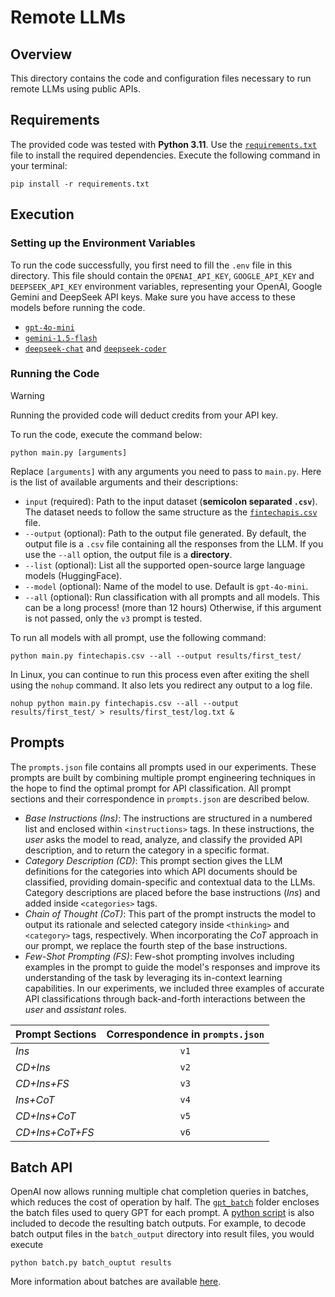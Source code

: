 # Remote LLMs

## Overview

This directory contains the code and configuration files necessary to run remote LLMs using public APIs.

## Requirements

The provided code was tested with **Python 3.11**. Use the [`requirements.txt`](requirements.txt) file to install the
required dependencies. Execute the following command in
your terminal:

```shell
pip install -r requirements.txt
```

## Execution

### Setting up the Environment Variables

To run the code successfully, you first need to fill the `.env` file in this directory. This file should contain
the `OPENAI_API_KEY`, `GOOGLE_API_KEY` and `DEEPSEEK_API_KEY` environment variables, representing your OpenAI, Google
Gemini and DeepSeek API keys. Make sure you have access to these models before running the code.

- [`gpt-4o-mini`](https://openai.com/index/gpt-4o-mini-advancing-cost-efficient-intelligence/)
- [`gemini-1.5-flash`](https://deepmind.google/technologies/gemini/flash/)
- [`deepseek-chat`](https://www.deepseek.com/) and [`deepseek-coder`](https://www.deepseek.com/)

### Running the Code

> [!WARNING]
> Running the provided code will deduct credits from your API key.

To run the code, execute the command below:

```shell
python main.py [arguments]
```

Replace `[arguments]` with any arguments you need to pass to `main.py`. Here is the list of available arguments and
their descriptions:

- `input` (required): Path to the input dataset (**semicolon separated `.csv`**). The dataset needs to follow the same
  structure as the [`fintechapis.csv`](fintechapis.csv) file.
- `--output` (optional): Path to the output file generated. By default, the output file is a `.csv` file containing all
  the responses from the LLM. If you use the `--all` option, the output file is a **directory**.
- `--list` (optional): List all the supported open-source large language models (HuggingFace).
- `--model` (optional): Name of the model to use. Default is `gpt-4o-mini`.
- `--all` (optional): Run classification with all prompts and all models. This can be a long process! (more than 12
  hours) Otherwise, if this argument is not passed, only the `v3` prompt is tested.

To run all models with all prompt, use the following command:

```shell
python main.py fintechapis.csv --all --output results/first_test/
```

In Linux, you can continue to run this process even after exiting the shell using the `nohup` command. It also lets you
redirect any output to a log file.

```shell
nohup python main.py fintechapis.csv --all --output results/first_test/ > results/first_test/log.txt &
```

## Prompts

The `prompts.json` file contains all prompts used in our experiments. These prompts are built by combining multiple
prompt engineering techniques in the hope to find the optimal prompt for API classification. All prompt sections and
their correspondence in `prompts.json` are described below.

- *Base Instructions (Ins)*: The instructions are structured in a numbered list and enclosed within `<instructions>`
  tags. In these instructions, the *user* asks the model to read, analyze, and classify the provided API description,
  and to return the category in a specific format.
- *Category Description (CD)*: This prompt section gives the LLM definitions for the categories into which API documents
  should be classified, providing domain-specific and contextual data to the LLMs. Category descriptions are placed
  before the base instructions (*Ins*) and added inside `<categories>` tags.
- *Chain of Thought (CoT)*: This part of the prompt instructs the model to output its rationale and selected category
  inside `<thinking>` and `<category>` tags, respectively. When incorporating the *CoT* approach in our prompt, we
  replace the fourth step of the base instructions.
- *Few-Shot Prompting (FS)*: Few-shot prompting involves including examples in the prompt to guide the model's responses
  and improve its understanding of the task by leveraging its in-context learning capabilities. In our experiments, we
  included three examples of accurate API classifications through back-and-forth interactions between the *user* and
  *assistant* roles.

| Prompt Sections | Correspondence in `prompts.json` |
|:----------------|:--------------------------------:|
| *Ins*           |               `v1`               |
| *CD+Ins*        |               `v2`               |
| *CD+Ins+FS*     |               `v3`               |
| *Ins+CoT*       |               `v4`               |
| *CD+Ins+CoT*    |               `v5`               |
| *CD+Ins+CoT+FS* |               `v6`               |

## Batch API

OpenAI now allows running multiple chat completion queries in batches, which reduces the cost of operation by half.
The [`gpt_batch`](gpt_batch) folder encloses the batch files used to query GPT for each prompt.
A [python script](gpt_batch/batch.py) is also included to decode the resulting batch outputs. For example, to decode
batch output files in the `batch_output` directory into result files, you would execute

```shell
python batch.py batch_ouptut results
```

More information about batches are available [here](https://platform.openai.com/docs/guides/batch).